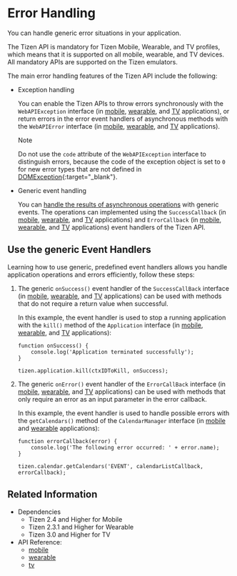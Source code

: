 # Error Handling

You can handle generic error situations in your application.

The Tizen API is mandatory for Tizen Mobile, Wearable, and TV profiles, which means that it is supported on all mobile, wearable, and TV devices. All mandatory APIs are supported on the Tizen emulators.

The main error handling features of the Tizen API include the following:

- Exception handling

  You can enable the Tizen APIs to throw errors synchronously with the `WebAPIException` interface (in [mobile](../../api/latest/device_api/mobile/tizen/tizen.html#WebAPIException), [wearable](../../api/latest/device_api/wearable/tizen/tizen.html#WebAPIException), and [TV](../../api/latest/device_api/tv/tizen/tizen.html#WebAPIException) applications), or return errors in the error event handlers of asynchronous methods with the `WebAPIError` interface (in [mobile](../../api/latest/device_api/mobile/tizen/tizen.html#WebAPIError), [wearable](../../api/latest/device_api/wearable/tizen/tizen.html#WebAPIError), and [TV](../../api/latest/device_api/tv/tizen/tizen.html#WebAPIError) applications).

   > [!NOTE]
   > Do not use the `code` attribute of the `WebAPIException` interface to distinguish errors, because the code of the exception object is set to `0` for new error types that are not defined in [DOMException](https://heycam.github.io/webidl/#idl-DOMException){:target="_blank"}.

- Generic event handling  

  You can [handle the results of asynchronous operations](#using-the-generic-event-handlers) with generic events. The operations can implemented using the `SuccessCallback` (in [mobile](../../api/latest/device_api/mobile/tizen/tizen.html#SuccessCallback), [wearable](../../api/latest/device_api/wearable/tizen/tizen.html#SuccessCallback), and [TV](../../api/latest/device_api/tv/tizen/tizen.html#SuccessCallback) applications) and `ErrorCallback` (in [mobile](../../api/latest/device_api/mobile/tizen/tizen.html#ErrorCallback), [wearable](../../api/latest/device_api/wearable/tizen/tizen.html#ErrorCallback), and [TV](../../api/latest/device_api/tv/tizen/tizen.html#ErrorCallback) applications) event handlers of the Tizen API.

## Use the generic Event Handlers

Learning how to use generic, predefined event handlers allows you handle application operations and errors efficiently, follow these steps:

1. The generic `onSuccess()` event handler of the `SuccessCallBack` interface (in [mobile](../../api/latest/device_api/mobile/tizen/tizen.html#SuccessCallback), [wearable](../../api/latest/device_api/wearable/tizen/tizen.html#SuccessCallback), and [TV](../../api/latest/device_api/tv/tizen/tizen.html#SuccessCallback) applications) can be used with methods that do not require a return value when successful.

   In this example, the event handler is used to stop a running application with the `kill()` method of the `Application` interface (in [mobile](../../api/latest/device_api/mobile/tizen/application.html#Application), [wearable](../../api/latest/device_api/wearable/tizen/application.html#Application), and [TV](../../api/latest/device_api/tv/tizen/application.html#Application) applications):

   ```
   function onSuccess() {
       console.log('Application terminated successfully');
   }

   tizen.application.kill(ctxIDToKill, onSuccess);
   ```

2.  The generic `onError()` event handler of the `ErrorCallBack` interface (in [mobile](../../api/latest/device_api/mobile/tizen/tizen.html#ErrorCallback), [wearable](../../api/latest/device_api/wearable/tizen/tizen.html#ErrorCallback), and [TV](../../api/latest/device_api/tv/tizen/tizen.html#ErrorCallback) applications) can be used with methods that only require an error as an input parameter in the error callback.

    In this example, the event handler is used to handle possible errors with the `getCalendars()` method of the `CalendarManager` interface (in [mobile](../../api/latest/device_api/mobile/tizen/calendar.html#CalendarManager) and [wearable](../../api/latest/device_api/wearable/tizen/calendar.html#CalendarManager) applications):

    ```
    function errorCallback(error) {
        console.log('The following error occurred: ' + error.name);
    }

    tizen.calendar.getCalendars('EVENT', calendarListCallback, errorCallback);
    ```

## Related Information
* Dependencies   
   - Tizen 2.4 and Higher for Mobile
   - Tizen 2.3.1 and Higher for Wearable
   - Tizen 3.0 and Higher for TV
* API Reference:
  - [mobile](../../api/latest/device_api/mobile/tizen/tizen.html)
  - [wearable](../../api/latest/device_api/wearable/tizen/tizen.html)
  - [tv](../../api/latest/device_api/tv/tizen/tizen.html)
